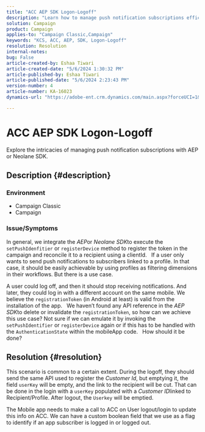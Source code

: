 ```yaml
---
title: "ACC AEP SDK Logon-Logoff"
description: "Learn how to manage push notification subscriptions efficiently using AEP or Neolane SDK."
solution: Campaign
product: Campaign
applies-to: "Campaign Classic,Campaign"
keywords: "KCS, ACC, AEP, SDK, Logon-Logoff"
resolution: Resolution
internal-notes: 
bug: False
article-created-by: Eshaa Tiwari
article-created-date: "5/6/2024 1:30:32 PM"
article-published-by: Eshaa Tiwari
article-published-date: "5/6/2024 2:23:43 PM"
version-number: 4
article-number: KA-16023
dynamics-url: "https://adobe-ent.crm.dynamics.com/main.aspx?forceUCI=1&pagetype=entityrecord&etn=knowledgearticle&id=d17ca6ca-ac0b-ef11-9f8a-6045bd006793"

---
```

# ACC AEP SDK Logon-Logoff


Explore the intricacies of managing push notification subscriptions with AEP or Neolane SDK.

## Description {#description}


### <b>Environment</b>

- Campaign Classic
- Campaign


### <b>Issue/Symptoms</b>

In general, we integrate the *AEP*or *Neolane SDK*to execute the `setPushIdenfitier` or `registerDevice` method to register the token in the campaign and reconcile it to a recipient using a clientId.
  
 If a user only wants to send push notifications to subscribers linked to a profile. In that case, it should be easily achievable by using profiles as filtering dimensions in their workflows. But there is a use case.

A user could log off, and then it should stop receiving notifications. And later, they could log in with a different account on the same mobile. We believe the `registrationToken` (in Android at least) is valid from the installation of the app.
  
 We haven’t found any API reference in the *AEP SDK*to delete or invalidate the `registrationToken`, so how can we achieve this use case? Not sure if we can emulate it by invoking the `setPushIdentifier` or `registerDevice` again or if this has to be handled with the `AuthenticationState` within the mobileApp code.
  
 How should it be done?


## Resolution {#resolution}


This scenario is common to a certain extent. During the logoff, they should send the same API used to register the *Customer Id*, but emptying it, the field `userKey` will be empty, and the link to the recipient will be cut. That can be done in the login with a `userKey` populated with a *Customer ID*linked to Recipient/Profile. After logout, the `Userkey` will be emptied.

The Mobile app needs to make a call to ACC on User logout/login to update this info on ACC. We can have a custom boolean field that we use as a flag to identify if an app subscriber is logged in or logged out.
